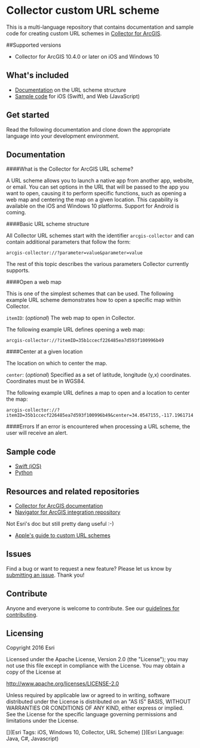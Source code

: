 # Collector custom URL scheme

This is a multi-language repository that contains documentation and sample code for creating custom URL schemes in [Collector for ArcGIS](http://doc.arcgis.com/en/collector/).

##Supported versions

* Collector for ArcGIS 10.4.0 or later on iOS and Windows 10

## What's included

* [Documentation](#documentation) on the URL scheme structure
* [Sample code](#sample) for iOS (Swift), and Web (JavaScript)

## Get started

Read the following documentation and clone down the appropriate language into your development environment.
<a name="documentation"></a>

## Documentation

####What is the Collector for ArcGIS URL scheme?

A URL scheme allows you to launch a native app from another app, website, or email. You can set options in the URL that will be passed to the app you want to open, causing it to perform specific functions, such as opening a web map and centering the map on a given location.  This capability is available on the iOS and Windows 10 platforms. Support for Android is coming. 

####Basic URL scheme structure

All Collector URL schemes start with the identifier `arcgis-collector` and can contain additional parameters that follow the form:

`
arcgis-collector://?parameter=value&parameter=value
`

The rest of this topic describes the various parameters Collector currently supports.

####Open a web map 

This is one of the simplest schemes that can be used. The following example URL scheme demonstrates how to open a specific map within Collector.

`itemID`: (*optional*) The web map to open in Collector.  

The following example URL defines opening a web map:

```
arcgis-collector://?itemID=35b1ccecf226485ea7d593f100996b49 
```

####Center at a given location

The location on which to center the map.  

`center`: (*optional*) Specified as a set of latitude, longitude (y,x) coordinates. Coordinates must be in WGS84. 

The following example URL defines a map to open and a location to center the map:

```
arcgis-collector://?itemID=35b1ccecf226485ea7d593f100996b49&center=34.0547155,-117.1961714
```

####Errors
If an error is encountered when processing a URL scheme, the user will receive an alert.
<a name="sample"></a>

## Sample code

* [Swift (iOS)](https://github.com/Esri/collector-integration/tree/master/src/Swift)
* [Python](https://github.com/Esri/collector-integration/tree/master/src/Python)

## Resources and related repositories

* [Collector for ArcGIS documentation](http://doc.arcgis.com/en/collector/)
* [Navigator for ArcGIS integration repository](https://github.com/Esri/navigator-integration)

Not Esri's doc but still pretty dang useful :-)

* [Apple's guide to custom URL schemes](https://developer.apple.com/library/ios/featuredarticles/iPhoneURLScheme_Reference/Introduction/Introduction.html#//apple_ref/doc/uid/TP40007899)

## Issues

Find a bug or want to request a new feature? Please let us know by [submitting an issue](https://github.com/Esri/collector-integration/issues/new). Thank you!

## Contribute

Anyone and everyone is welcome to contribute. See our [guidelines for contributing](https://github.com/esri/contributing).

## Licensing
Copyright 2016 Esri

Licensed under the Apache License, Version 2.0 (the "License");
you may not use this file except in compliance with the License.
You may obtain a copy of the License at

   http://www.apache.org/licenses/LICENSE-2.0

Unless required by applicable law or agreed to in writing, software
distributed under the License is distributed on an "AS IS" BASIS,
WITHOUT WARRANTIES OR CONDITIONS OF ANY KIND, either express or implied.
See the License for the specific language governing permissions and
limitations under the License.

[](Esri Tags: iOS, Windows 10, Collector, URL Scheme)
[](Esri Language: Java, C#, Javascript)
